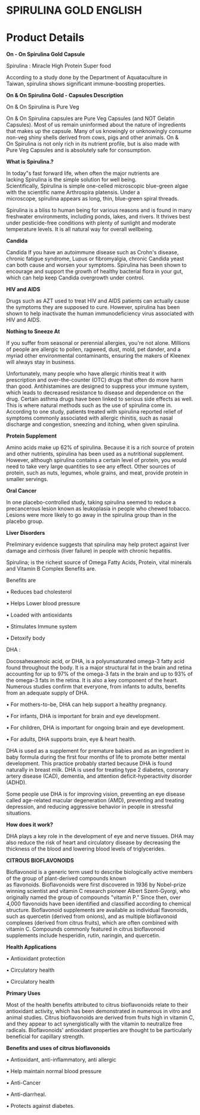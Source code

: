 # SPIRULINA GOLD ENGLISH

# Product Details

**On - On Spirulina Gold Capsule**

Spirulina : Miracle High Protein Super food

According to a study done by the Department of Aquataculture in Taiwan, spirulina shows significant immune-boosting properties.

**On & On Spirulina Gold - Capsules Description**

On & On Spirulina is Pure Veg

On & On Spirulina capsules are Pure Veg Capsules (and NOT Gelatin Capsules). Most of us remain uninformed about the nature of ingredients that makes up the capsule. Many of us knowingly or unknowingly consume non-veg shiny shells derived from cows, pigs and other animals. On & On Spirulina is not only rich in its nutrient profile, but is also made with Pure Veg Capsules and is absolutely safe for consumption.

**What is Spirulina.?**

In today"s fast forward life, when often the major nutrients are lacking Spirulina is the simple solution for well being. Scientifically, Spirulina is simple one-celled microscopic blue-green algae with the scientific name Arthrospira platensis. Under a microscope, spirulina appears as long, thin, blue-green spiral threads.

Spirulina is a bliss to human being for various reasons and is found in many freshwater environments, including ponds, lakes, and rivers. It thrives best under pesticide-free conditions with plenty of sunlight and moderate temperature levels. It is all natural way for overall wellbeing.

**Candida**

Candida If you have an autoimmune disease such as Crohn's disease, chronic fatigue syndrome, Lupus or fibromyalgia, chronic Candida yeast can both cause and worsen your symptoms. Spirulina has been shown to encourage and support the growth of healthy bacterial flora in your gut, which can help keep Candida overgrowth under control.

**HIV and AIDS**

Drugs such as AZT used to treat HIV and AIDS patients can actually cause the symptoms they are supposed to cure. However, spirulina has been shown to help inactivate the human immunodeficiency virus associated with HIV and AIDS.

**Nothing to Sneeze At**

If you suffer from seasonal or perennial allergies, you're not alone. Millions of people are allergic to pollen, ragweed, dust, mold, pet dander, and a myriad other environmental contaminants, ensuring the makers of Kleenex will always stay in business.

Unfortunately, many people who have allergic rhinitis treat it with prescription and over-the-counter (OTC) drugs that often do more harm than good. Antihistamines are designed to suppress your immune system, which leads to decreased resistance to disease and dependence on the drug. Certain asthma drugs have been linked to serious side effects as well. This is where natural methods such as the use of spirulina come in. According to one study, patients treated with spirulina reported relief of symptoms commonly associated with allergic rhinitis, such as nasal discharge and congestion, sneezing and itching, when given spirulina.

**Protein Supplement**

Amino acids make up 62% of spirulina. Because it is a rich source of protein and other nutrients, spirulina has been used as a nutritional supplement. However, although spirulina contains a certain level of protein, you would need to take very large quantities to see any effect. Other sources of protein, such as nuts, legumes, whole grains, and meat, provide protein in smaller servings.

**Oral Cancer**

In one placebo-controlled study, taking spirulina seemed to reduce a precancerous lesion known as leukoplasia in people who chewed tobacco. Lesions were more likely to go away in the spirulina group than in the placebo group.

**Liver Disorders**

Preliminary evidence suggests that spirulina may help protect against liver damage and cirrhosis (liver failure) in people with chronic hepatitis.

Spirulina; is the richest source of Omega Fatty Acids, Protein, vital minerals and Vitamin B Complex Benefits are.

Benefits are

• Reduces bad cholesterol

• Helps Lower blood pressure

• Loaded with antioxidants

• Stimulates Immune system

• Detoxify body

DHA :

Docosahexaenoic acid, or DHA, is a polyunsaturated omega-3 fatty acid found throughout the body. It is a major structural fat in the brain and retina accounting for up to 97% of the omega-3 fats in the brain and up to 93% of the omega-3 fats in the retina. It is also a key component of the heart. Numerous studies confirm that everyone, from infants to adults, benefits from an adequate supply of DHA.

• For mothers-to-be, DHA can help support a healthy pregnancy.

• For infants, DHA is important for brain and eye development.

• For children, DHA is important for ongoing brain and eye development.

• For adults, DHA supports brain, eye & heart health.

DHA is used as a supplement for premature babies and as an ingredient in baby formula during the first four months of life to promote better mental development. This practice probably started because DHA is found naturally in breast milk. DHA is used for treating type 2 diabetes, coronary artery disease (CAD), dementia, and attention deficit-hyperactivity disorder (ADHD).

Some people use DHA is for improving vision, preventing an eye disease called age-related macular degeneration (AMD), preventing and treating depression, and reducing aggressive behavior in people in stressful situations.

**How does it work?**

DHA plays a key role in the development of eye and nerve tissues. DHA may also reduce the risk of heart and circulatory disease by decreasing the thickness of the blood and lowering blood levels of triglycerides.

**CITROUS BIOFLAVONOIDS**

Bioflavonoid is a generic term used to describe biologically active members of the group of plant-derived compounds known as flavonoids. Bioflavonoids were first discovered in 1936 by Nobel-prize winning scientist and vitamin C research pioneer Albert Szent-Gyorgi, who originally named the group of compounds "vitamin P." Since then, over 4,000 flavonoids have been identified and classified according to chemical structure. Bioflavonoid supplements are available as individual flavonoids, such as quercetin (derived from onions), and as multiple bioflavonoid complexes (derived from citrus fruits), which are often combined with vitamin C. Compounds commonly featured in citrus bioflavonoid supplements include hesperidin, rutin, naringin, and quercetin.

**Health Applications**

• Antioxidant protection

• Circulatory health

• Circulatory health

**Primary Uses**

Most of the health benefits attributed to citrus bioflavonoids relate to their antioxidant activity, which has been demonstrated in numerous in vitro and animal studies. Citrus bioflavonoids are derived from fruits high in vitamin C, and they appear to act synergistically with the vitamin to neutralize free radicals. Bioflavonoids' antioxidant properties are thought to be particularly beneficial for capillary strength.

**Benefits and uses of citrus bioflavonoids**

• Antioxidant, anti-inflammatory, anti allergic

• Help maintain normal blood pressure

• Anti-Cancer

• Anti-diarrheal.

• Protects against diabetes.